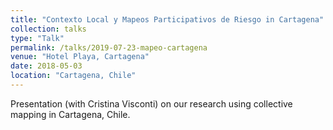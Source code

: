 ```yaml
---
title: "Contexto Local y Mapeos Participativos de Riesgo in Cartagena"
collection: talks
type: "Talk"
permalink: /talks/2019-07-23-mapeo-cartagena
venue: "Hotel Playa, Cartagena"
date: 2018-05-03
location: "Cartagena, Chile"
---
```


Presentation (with Cristina Visconti) on our research using collective mapping in Cartagena, Chile. 
